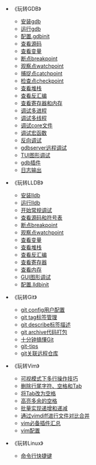﻿<!-- _sidebar.md -->

* 《玩转GDB》
  * [安装gdb](/玩转GDB/01_安装gdb.md)
  * [运行gdb](/玩转GDB/02_运行gdb.md)
  * [配置.gdbinit](/玩转GDB/03_配置.gdbinit.md)
  * [查看源码](/玩转GDB/04_查看源码.md)
  * [查看变量](/玩转GDB/05_查看变量.md)
  * [断点breakpoint](/玩转GDB/06_断点breakpoint.md)
  * [观察点watchpoint](/玩转GDB/07_观察点watchpoint.md)
  * [捕捉点catchpoint](/玩转GDB/08_捕捉点catchpoint.md)
  * [检查点checkpoint](/玩转GDB/09_检查点checkpoint.md)
  * [查看堆栈](/玩转GDB/10_查看堆栈.md)
  * [查看反汇编](/玩转GDB/11_查看反汇编.md)
  * [查看寄存器和内存](/玩转GDB/12_查看寄存器和内存.md)
  * [调试多进程](/玩转GDB/13_调试多进程.md)
  * [调试多线程](/玩转GDB/14_调试多线程.md)
  * [调试core文件](/玩转GDB/15_调试core文件.md)
  * [调试宏函数](/玩转GDB/16_调试宏函数.md)
  * [反向调试](/玩转GDB/16_反向调试.md)
  * [gdbserver远程调试](/玩转GDB/17_gdbserver远程调试.md)
  * [TUI图形调试](/玩转GDB/18_TUI图形调试.md)
  * [gdb插件](/玩转GDB/19_gdb插件.md)
  * [日志输出](/玩转GDB/20_日志输出.md)

* 《玩转LLDB》
  * [安装lldb](/玩转LLDB/01_安装lldb.md)
  * [运行lldb](/玩转LLDB/运行lldb.md)
  * [开始常规调试](/玩转LLDB/开始常规调试.md)
  * [查看源码和符号表](/玩转LLDB/查看源码和符号表.md)
  * [断点breakpoint](/玩转LLDB/断点breakpoint.md)
  * [观察点watchpoint](/玩转LLDB/观察点watchpoint.md)
  * [查看变量](/玩转LLDB/查看变量.md)
  * [查看堆栈](/玩转LLDB/查看堆栈.md)
  * [查看反汇编](/玩转LLDB/查看反汇编.md)
  * [查看寄存器](/玩转LLDB/查看寄存器.md)
  * [查看内存](/玩转LLDB/查看内存.md)
  * [GUI图形调试](/玩转LLDB/GUI图形调试.md)
  * [配置.lldbinit](/玩转LLDB/配置.lldbinit.md)

* 《玩转Git》
  * [git config用户配置](/玩转Git/01_git-config用户配置.md)
  * [git tag标签管理](/玩转Git/05_git-tag标签管理.md)
  * [git describe标签描述](/玩转Git/06_git-describe标签描述.md)
  * [git archive代码打包](/玩转Git/06_git-archive代码打包.md)
  * [十分钟搞懂Git](/玩转Git/十分钟搞懂Git.md)
  * [git-tips](/玩转Git/git_tips.md)
  * [git关联远程仓库](/玩转Git/git关联远程仓库.md)

* 《玩转Vim》
  * [可视模式下多行操作技巧](/玩转Vim/01_可视模式下多行操作技巧.md)
  * [删除行尾字符、空格和Tab](/玩转Vim/02_删除行尾字符_空格和Tab.md)
  * [将Tab改为空格](/玩转Vim/03_将Tab改为空格.md)
  * [高亮多余的空格](/玩转Vim/04_高亮多余的空格.md)
  * [批量实现递增和递减](/玩转Vim/04_批量实现递增和递减.md)
  * [通过vimdiff进行文件对比合并](/玩转Vim/08_通过vimdiff进行文件对比合并.md)
  * [vim必备插件汇总](/玩转Vim/vim必备插件汇总.md)
  * [vim配置](/玩转Vim/vim配置.md)

* 《玩转Linux》
  * [命令行快捷键](/玩转Linux/01_命令行快捷键.md)